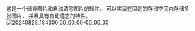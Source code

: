 这是一个储存图片和自动清除图片的软件。
可以实现在固定的存储空间内存储多张图片，
并且具有自动遗忘的特性。
![20240823_184300 00_00_00-00_00_30](https://github.com/user-attachments/assets/3109e4df-49a1-4503-89f8-ab3412c97e1f)
